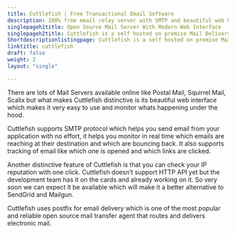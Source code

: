 ```yaml
---
title: Cuttlefish | Free Transactional Email Software
description: 100% free email relay server with SMTP and beautiful web UI to monitor email delivery in real time. Develop insights with monitoring and improve engagement.
singlepageh1title: Open Source Mail Server With Modern Web Interface
singlepageh2title: Cuttlefish is a self hosted on premise Mail Delivery Software. Use Cuttlefish to send large volumes of emails with ease and analyze bounce rate.
Shortdescriptionlistingpage: Cuttlefish is a self hosted on premise Mail Delivery Software. Use Cuttlefish to send large volumes of emails with ease and analyze bounce rate.
linktitle: cuttlefish
draft: false
weight: 2
layout: "single"

---
```


There are lots of Mail Servers available online like Postal Mail, Squirrel Mail, Scalix but what makes Cuttlefish distinctive is its beautiful web interface which makes it very easy to use and monitor whats happening under the hood.

Cuttlefish supports SMTP protocol which helps you send email from your application with no effort, it helps you monitor in real time which emails are reaching at their destination and which are bouncing back. It also supports tracking of email like which one is opened and which links are clicked.

Another distinctive feature of Cuttlefish is that you can check your IP reputation with one click. Cuttlefish doesn’t support HTTP API yet but the development team has it on the cards and already working on it. So very soon we can expect it be available which will make it a better alternative to SendGrid and Mailgun.

Cuttlefish uses postfix for email delivery which is one of the most popular and reliable open source mail transfer agent that routes and delivers electronic mail.